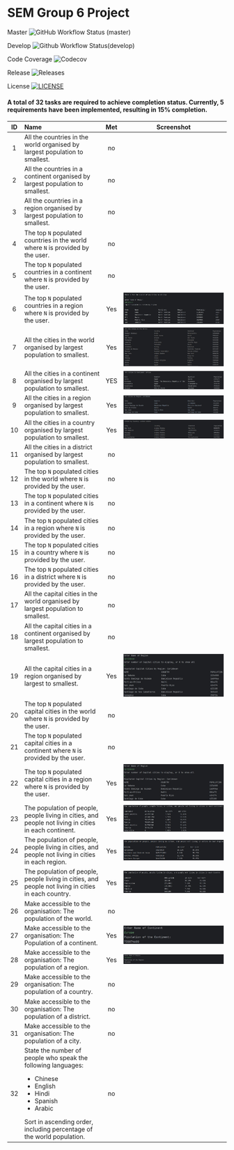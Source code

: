 # SEM Group 6 Project

Master ![GitHub Workflow Status (master)](https://img.shields.io/github/actions/workflow/status/KelvinPompey-40718390/sem-project-group6/main.yml?branch=master)

Develop ![Github Workflow Status(develop)](https://img.shields.io/github/actions/workflow/status/KelvinPompey-40718390/sem-project-group6/main.yml?branch=develop)

Code Coverage ![Codecov](https://img.shields.io/codecov/c/github/KelvinPompey-40718390/sem-project-group6)

Release ![Releases](https://img.shields.io/github/release/KelvinPompey-40718390/sem-project-group6/all?style=flat-square)

License [![LICENSE](https://img.shields.io/github/license/KelvinPompey-40718390/sem-project-group6?style=flat-square)](https://github.com/KelvinPompey-40718390/sem-project-group6/blob/master/LICENSE)

#### A total of 32 tasks are required to achieve completion status. Currently, 5 requirements have been implemented, resulting in 15% completion.

| ID | Name                                                                                                                                                                                                                       | Met | Screenshot |  
|:--:|:---------------------------------------------------------------------------------------------------------------------------------------------------------------------------------------------------------------------------|:---:|:----------:|  
| 1  | All the countries in the world organised by largest population to smallest.                                                                                                                                                | no  |            |  
| 2  | All the countries in a continent organised by largest population to smallest.                                                                                                                                              | no  |            |  
| 3  | All the countries in a region organised by largest population to smallest.                                                                                                                                                 | no  |            |  
| 4  | The top  `N`  populated countries in the world where  `N`  is provided by the user.                                                                                                                                        | no  |            |  
| 5  | The top  `N`  populated countries in a continent where  `N`  is provided by the user.                                                                                                                                      | no  |            |  
| 6  | The top  `N`  populated countries in a region where  `N`  is provided by the user.                                                                                                                                         | Yes |   ![uc6.jpg](screenshots%2Fuc6.jpg)         |  
| 7  | All the cities in the world organised by largest population to smallest.                                                                                                                                                   | Yes |   ![uc7.jpg](screenshots%2Fuc7.jpg)         | 
| 8  | All the cities in a continent organised by largest population to smallest.                                                                                                                                                 | YES |    ![uc8.jpg](screenshots%2Fuc8.jpg)        |  
| 9  | All the cities in a region organised by largest population to smallest.                                                                                                                                                    | Yes |        ![uc9.jpg](screenshots%2Fuc9.jpg)    |  
| 10 | All the cities in a country organised by largest population to smallest.                                                                                                                                                   | Yes |     ![uc10.jpg](screenshots%2Fuc10.jpg)       |  
| 11 | All the cities in a district organised by largest population to smallest.                                                                                                                                                  | no  |            |  
| 12 | The top  `N`  populated cities in the world where  `N`  is provided by the user.                                                                                                                                           | no  |            |  
| 13 | The top  `N`  populated cities in a continent where  `N`  is provided by the user.                                                                                                                                         | no  |            |  
| 14 | The top  `N`  populated cities in a region where  `N`  is provided by the user.                                                                                                                                            | no  |            |  
| 15 | The top  `N`  populated cities in a country where  `N`  is provided by the user.                                                                                                                                           | no  |            |  
| 16 | The top  `N`  populated cities in a district where  `N`  is provided by the user.                                                                                                                                          | no  |            |  
| 17 | All the capital cities in the world organised by largest population to smallest.                                                                                                                                           | no  |            |  
| 18 | All the capital cities in a continent organised by largest population to smallest.                                                                                                                                         | no  |            |  
| 19 | All the capital cities in a region organised by largest to smallest.                                                                                                                                                       | Yes | ![uc19.jpg](screenshots%2Fuc19.jpg)           |  
| 20 | The top  `N`  populated capital cities in the world where  `N`  is provided by the user.                                                                                                                                   | no  |            |  
| 21 | The top  `N`  populated capital cities in a continent where  `N`  is provided by the user.                                                                                                                                 | no  |            |  
| 22 | The top  `N`  populated capital cities in a region where  `N`  is provided by the user.                                                                                                                                    | Yes | ![uc22.jpg](screenshots%2Fuc22.jpg)           |  
| 23 | The population of people, people living in cities, and people not living in cities in each continent.                                                                                                                      | Yes | ![uc23.jpg](screenshots%2Fuc23.jpg)           |  
| 24 | The population of people, people living in cities, and people not living in cities in each region.                                                                                                                         | Yes | ![uc24.jpg](screenshots%2Fuc24.jpg)           |  
| 25 | The population of people, people living in cities, and people not living in cities in each country.                                                                                                                        | Yes | ![uc25.jpg](screenshots%2Fuc25.jpg)           |  
| 26 | Make accessible to the organisation: The population of the world.                                                                                                                                                          | no  |            |
| 27 | Make accessible to the organisation: The Population of a continent.                                                                                                                                                        | Yes |  ![uc27.jpg](screenshots%2Fuc27.jpg)          |
| 28 | Make accessible to the organisation: The population of a region.                                                                                                                                                           | Yes |  ![UC28.jpg](screenshots%2FUC28.jpg)          |
| 29 | Make accessible to the organisation: The population of a country.                                                                                                                                                          | no  |            |
| 30 | Make accessible to the organisation: The population of a district.                                                                                                                                                         | no  |            |
| 31 | Make accessible to the organisation: The population of a city.                                                                                                                                                             | no  |            |
| 32 | State the number of people who speak the following languages:<ul><li>Chinese</li><li>English</li><li>Hindi</li><li>Spanish</li><li>Arabic</li></ul> Sort in ascending order, including percentage of the world population. | no  |            |
